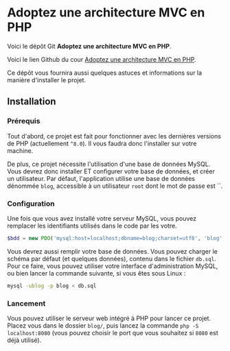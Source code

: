 # Adoptez une architecture MVC en PHP

Voici le dépôt Git **Adoptez une architecture MVC en PHP**.

Voici le lien Github du cour [Adoptez une architecture MVC en PHP](https://github.com/OpenClassrooms-Student-Center/4670706-architecture-mvc-php).

Ce dépôt vous fournira aussi quelques astuces et informations sur la manière d'installer le projet.

## Installation

### Prérequis

Tout d'abord, ce projet est fait pour fonctionner avec les dernières versions de PHP (actuellement `^8.0`). Il vous faudra donc l'installer sur votre machine.

De plus, ce projet nécessite l'utilisation d'une base de données MySQL. Vous devrez donc installer ET configurer votre base de données, et créer un utilisateur. Par défaut, l'application utilise une base de données dénommée `blog`, accessible à un utilisateur `root` dont le mot de passe est ``.

### Configuration

Une fois que vous avez installé votre serveur MySQL, vous pouvez remplacer les identifiants utilisés dans le code par les votre. 

```php
$bdd = new PDO('mysql:host=localhost;dbname=blog;charset=utf8', 'blog', 'password');
```

Vous devrez aussi remplir votre base de données. Vous pouvez charger le schéma par défaut (et quelques données), contenu dans le fichier `db.sql`. Pour ce faire, vous pouvez utiliser votre interface d'administration MySQL, ou bien lancer la commande suivante, si vous êtes sous Linux :

```bash
mysql -ublog -p blog < db.sql
```

### Lancement

Vous pouvez utiliser le serveur web intégré à PHP pour lancer ce projet. Placez vous dans le dossier `blog/`, puis lancez la commande `php -S localhost:8080` (vous pouvez choisir le port que vous souhaitez si `8080` est déjà utilisé).